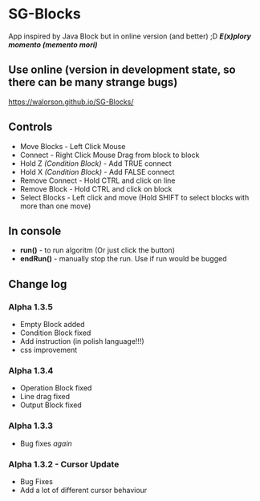 # SG-Blocks
App inspired by Java Block but in online version (and better) ;D
 ***E(x)plory momento (memento  mori)***
## Use online (version in development state, so there can be many strange bugs)
https://walorson.github.io/SG-Blocks/

## Controls
* Move Blocks - Left Click Mouse
* Connect - Right Click Mouse Drag from block to block
* Hold Z *(Condition Block)* - Add TRUE connect
* Hold X *(Condition Block)* - Add FALSE connect
* Remove Connect - Hold CTRL and click on line
* Remove Block - Hold CTRL and click on block
* Select Blocks - Left click and move (Hold SHIFT to select blocks with more than one move)

## In console
* **run()** - to run algoritm (Or just click the button)
* **endRun()** - manually stop the run. Use if run would be bugged

## Change log
### Alpha 1.3.5
* Empty Block added
* Condition Block fixed
* Add instruction (in polish language!!!)
* css improvement
### Alpha 1.3.4
* Operation Block fixed
* Line drag fixed
* Output Block fixed
### Alpha 1.3.3
* Bug fixes *again*
### Alpha 1.3.2 - Cursor Update
* Bug Fixes
* Add a lot of different cursor behaviour
